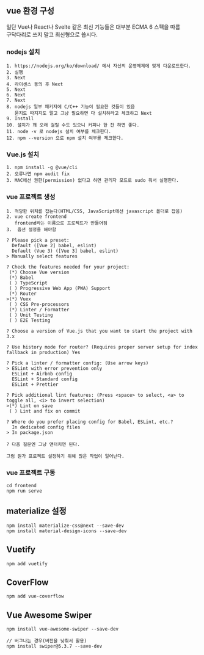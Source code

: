 ## vue 환경 구성

일단 Vue나 React나 Svelte 같은 최신 기능들은 대부분 ECMA 6 스펙을 따름  
구닥다리로 쓰지 말고 최신형으로 씁시다.  

### nodejs 설치

```make
1. https://nodejs.org/ko/download/ 에서 자신의 운영체제에 맞게 다운로드한다.
2. 실행
3. Next
4. 라이센스 동의 후 Next
5. Next
6. Next
7. Next
8. nodejs 일부 패키지에 C/C++ 기능이 필요한 것들이 있음
   묻지도 따지지도 말고 그냥 필요하면 다 설치하라고 체크하고 Next
9. Install
10. 설치가 꽤 오래 걸릴 수도 있으니 커피나 한 잔 하면 좋다.
11. node -v 로 nodejs 설치 여부를 체크한다.
12. npm --version 으로 npm 설치 여부를 체크한다.
```

### Vue.js 설치

```make
1. npm install -g @vue/cli
2. 오류나면 npm audit fix
3. MAC에선 권한(permission) 없다고 하면 관리자 모드로 sudo 줘서 실행한다.
```

### vue 프로젝트 생성

```make
1. 적당한 위치를 잡는다(HTML/CSS, JavaScript에선 javascript 폴더로 잡음)
2. vue create frontend
   frontend라는 이름으로 프로젝트가 만들어짐
3.  옵션 설정을 해야함

? Please pick a preset:
  Default ([Vue 2] babel, eslint)
  Default (Vue 3) ([Vue 3] babel, eslint)
> Manually select features

? Check the features needed for your project:
 (*) Choose Vue version
 (*) Babel
 ( ) TypeScript
 ( ) Progressive Web App (PWA) Support
 (*) Router
>(*) Vuex
 ( ) CSS Pre-processors
 (*) Linter / Formatter
 ( ) Unit Testing
 ( ) E2E Testing
 
? Choose a version of Vue.js that you want to start the project with 3.x

? Use history mode for router? (Requires proper server setup for index fallback in production) Yes

? Pick a linter / formatter config: (Use arrow keys)
> ESLint with error prevention only
  ESLint + Airbnb config
  ESLint + Standard config
  ESLint + Prettier
  
? Pick additional lint features: (Press <space> to select, <a> to toggle all, <i> to invert selection)
>(*) Lint on save
 ( ) Lint and fix on commit
 
? Where do you prefer placing config for Babel, ESLint, etc.?
  In dedicated config files
> In package.json

? 다음 질문엔 그냥 앤터치면 된다.

그럼 뭔가 프로젝트 설정하기 위해 많은 작업이 일어난다.
```

### vue 프로젝트 구동

```make
cd frontend
npm run serve
```

## materialize 설정

```make
npm install materialize-css@next --save-dev
npm install material-design-icons --save-dev
```

## Vuetify

```make
npm add vuetify
```

## CoverFlow

```make
npm add vue-coverflow
```

## Vue Awesome Swiper

```make
npm install vue-awesome-swiper --save-dev

// 버그나는 경우(버전을 낮춰서 활용)
npm install swiper@5.3.7 --save-dev
```
